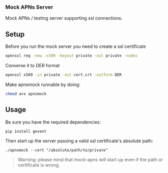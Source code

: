 ### Mock APNs Server

Mock APNs / testing server supporting ssl connections.

## Setup
Before you run the mock server you need to create a ssl certificate
```bash
openssl req -new -x509 -keyout private -out private -nodes
```

Converse it to DER format
```bash
openssl x509 -in private -out cert.crt -outform DER
```

Make apnsmock runnable by doing:
```bash
chmod a+x apnsmock
```

## Usage
Be sure you have the required dependencies:
```
pip install gevent
```
Then start up the server passing a valid ssl certificate's absolute path:
```
./apnsmock --cert "/absolute/path/to/private"
```
> Warning: please mind that mock-apns will start up even if the path or certificate is wrong.
